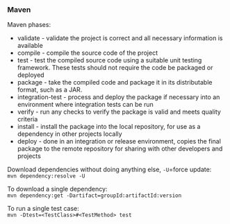 ### Maven

Maven phases:
- validate - validate the project is correct and all necessary information is available
- compile - compile the source code of the project
- test - test the compiled source code using a suitable unit testing framework. These tests should not require the code be packaged or deployed
- package - take the compiled code and package it in its distributable format, such as a JAR.
- integration-test - process and deploy the package if necessary into an environment where integration tests can be run
- verify - run any checks to verify the package is valid and meets quality criteria
- install - install the package into the local repository, for use as a dependency in other projects locally
- deploy - done in an integration or release environment, copies the final package to the remote repository for sharing with other developers and projects

Download dependencies without doing anything else, `-U`=force update:\
`mvn dependency:resolve -U`

To download a single dependency:\
`mvn dependency:get -Dartifact=groupId:artifactId:version`

To run a single test case:\
`mvn -Dtest=<TestClass>#<TestMethod> test`
